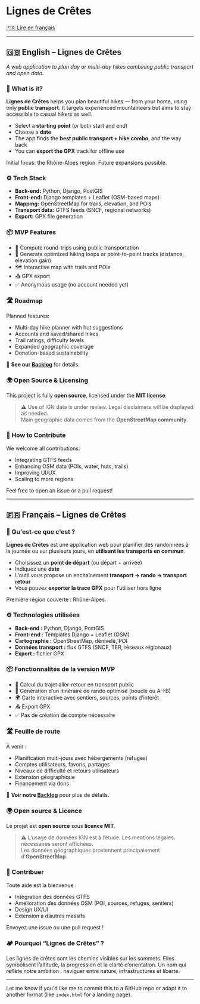 # Lignes de Crêtes

[🇫🇷 Lire en français](##-🇫🇷-Français-–-Lignes-de-Crêtes)

---

## 🇬🇧 English – Lignes de Crêtes

_A web application to plan day or multi-day hikes combining public transport and open data._

### 🌄 What is it?

**Lignes de Crêtes** helps you plan beautiful hikes — from your home, using only **public transport**. It targets experienced mountaineers but aims to stay accessible to casual hikers as well.

- Select a **starting point** (or both start and end)
- Choose a **date**
- The app finds the **best public transport + hike combo**, and the way back
- You can **export the GPX** track for offline use

Initial focus: the Rhône-Alpes region. Future expansions possible.

### ⚙️ Tech Stack

- **Back-end:** Python, Django, PostGIS  
- **Front-end:** Django templates + Leaflet (OSM-based maps)  
- **Mapping:** OpenStreetMap for trails, elevation, and POIs  
- **Transport data:** GTFS feeds (SNCF, regional networks)  
- **Export:** GPX file generation  

### 📦 MVP Features

- 🚆 Compute round-trips using public transportation  
- 🥾 Generate optimized hiking loops or point-to-point tracks (distance, elevation gain)  
- 🗺️ Interactive map with trails and POIs  
- 📤 GPX export  
- ✅ Anonymous usage (no account needed yet)  

### 🛣 Roadmap

Planned features:

- Multi-day hike planner with hut suggestions  
- Accounts and saved/shared hikes  
- Trail ratings, difficulty levels  
- Expanded geographic coverage  
- Donation-based sustainability  

📍 **See our [Backlog](https://github.com/aangelot/Lignes-de-cretes/projects?query=is%3Aopen)** for details.

### 🌍 Open Source & Licensing

This project is fully **open source**, licensed under the **MIT license**.

> ⚠️ Use of IGN data is under review. Legal disclaimers will be displayed as needed.  
> Main geographic data comes from the **OpenStreetMap community**.

### 🤝 How to Contribute

We welcome all contributions:

- Integrating GTFS feeds  
- Enhancing OSM data (POIs, water, huts, trails)  
- Improving UI/UX  
- Scaling to more regions  

Feel free to open an issue or a pull request!

---

## 🇫🇷 Français – Lignes de Crêtes

### 🌄 Qu'est-ce que c'est ?

**Lignes de Crêtes** est une application web pour planifier des randonnées à la journée ou sur plusieurs jours, en **utilisant les transports en commun**.

- Choisissez un **point de départ** (ou départ + arrivée)
- Indiquez une **date**
- L’outil vous propose un enchaînement **transport → rando → transport retour**
- Vous pouvez **exporter la trace GPX** pour l’utiliser hors ligne

Première région couverte : Rhône-Alpes.

### ⚙️ Technologies utilisées

- **Back-end :** Python, Django, PostGIS  
- **Front-end :** Templates Django + Leaflet (OSM)  
- **Cartographie :** OpenStreetMap, dénivelé, POI  
- **Données transport :** flux GTFS (SNCF, TER, réseaux régionaux)  
- **Export :** fichier GPX  

### 📦 Fonctionnalités de la version MVP

- 🚉 Calcul du trajet aller-retour en transport public  
- 🥾 Génération d’un itinéraire de rando optimisé (boucle ou A→B)  
- 🌍 Carte interactive avec sentiers, sources, points d’intérêt  
- 📤 Export GPX  
- ✅ Pas de création de compte nécessaire  

### 🛣 Feuille de route

À venir :

- Planification multi-jours avec hébergements (refuges)  
- Comptes utilisateurs, favoris, partages  
- Niveaux de difficulté et retours utilisateurs  
- Extension géographique  
- Financement via dons  

📍 **Voir notre [Backlog](https://github.com/aangelot/Lignes-de-cretes/projects?query=is%3Aopen)** pour plus de détails.

### 🌍 Open source & Licence

Le projet est **open source** sous **licence MIT**.

> ⚠️ L’usage de données IGN est à l’étude. Les mentions légales nécessaires seront affichées.  
> Les données géographiques proviennent principalement d’**OpenStreetMap**.

### 🤝 Contribuer

Toute aide est la bienvenue :

- Intégration des données GTFS  
- Amélioration des données OSM (POI, sources, refuges, sentiers)  
- Design UX/UI  
- Extension à d’autres massifs  

Envoyez une issue ou une pull request !

### 🏕 Pourquoi “Lignes de Crêtes” ?

Les lignes de crêtes sont les chemins visibles sur les sommets. Elles symbolisent l’altitude, la progression et la clarté d’orientation. Un nom qui reflète notre ambition : naviguer entre nature, infrastructures et liberté.

---

Let me know if you'd like me to commit this to a GitHub repo or adapt it to another format (like `index.html` for a landing page).
